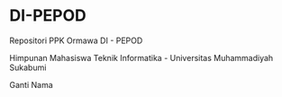 # DI-PEPOD
Repositori PPK Ormawa DI - PEPOD

Himpunan Mahasiswa Teknik Informatika - Universitas Muhammadiyah Sukabumi


Ganti Nama
